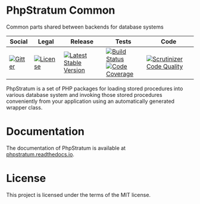 # PhpStratum Common

Common parts shared between backends for database systems

<table>
<thead>
<tr>
<th>Social</th>
<th>Legal</th>
<th>Release</th>
<th>Tests</th>
<th>Code</th>
</tr>
</thead>
<tbody>
<tr>
<td>
<a href="https://gitter.im/SetBased/php-stratum?utm_source=badge&utm_medium=badge&utm_campaign=pr-badge"><img src="https://badges.gitter.im/SetBased/php-stratum.svg" alt="Gitter"/></a>
</td>
<td>
<a href="https://packagist.org/packages/setbased/php-stratum-common"><img src="https://poser.pugx.org/setbased/php-stratum-common/license" alt="License"/></a>
</td>
<td>
<a href="https://packagist.org/packages/setbased/php-stratum-common"><img src="https://poser.pugx.org/setbased/php-stratum-common/v/stable" alt="Latest Stable Version"/></a><br/>
</td>
<td>
<a href="https://github.com/DatabaseStratum/php-stratum-common/actions/workflows/unit.yml"><img src="https://github.com/DatabaseStratum/php-stratum-common/actions/workflows/unit.yml/badge.svg" alt="Build Status"/></a><br/>
<a href="https://codecov.io/gh/DatabaseStratum/php-stratum-common"><img src="https://codecov.io/gh/DatabaseStratum/php-stratum-common/branch/master/graph/badge.svg" alt="Code Coverage"/></a>
</td>
<td>
<a href="https://scrutinizer-ci.com/g/DatabaseStratum/php-stratum-common/?branch=master"><img src="https://scrutinizer-ci.com/g/DatabaseStratum/php-stratum-common/badges/quality-score.png?b=master" alt="Scrutinizer Code Quality"/></a>
</td>
</tr>
</tbody>
</table>

PhpStratum is a set of PHP packages for loading stored procedures into various database system and invoking those stored procedures conveniently from your application using an automatically generated wrapper class.

Documentation
=============

The documentation of PhpStratum is available at [phpstratum.readthedocs.io](https://phpstratum.readthedocs.io).

License
=======

This project is licensed under the terms of the MIT license.
